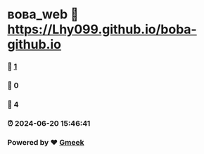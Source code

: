 # вова_web :link: https://Lhy099.github.io/boba-github.io 
### :page_facing_up: [1](https://Lhy099.github.io/boba-github.io/tag.html) 
### :speech_balloon: 0 
### :hibiscus: 4 
### :alarm_clock: 2024-06-20 15:46:41 
### Powered by :heart: [Gmeek](https://github.com/Meekdai/Gmeek)
